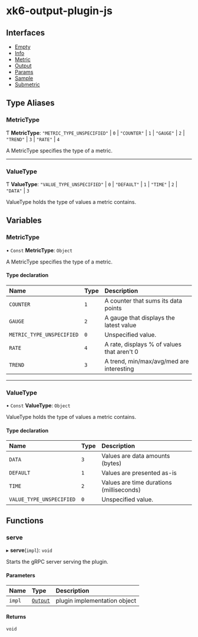 # xk6-output-plugin-js

## Interfaces

- [Empty](interfaces/Empty.md)
- [Info](interfaces/Info.md)
- [Metric](interfaces/Metric.md)
- [Output](interfaces/Output.md)
- [Params](interfaces/Params.md)
- [Sample](interfaces/Sample.md)
- [Submetric](interfaces/Submetric.md)

## Type Aliases

### MetricType

Ƭ **MetricType**: ``"METRIC_TYPE_UNSPECIFIED"`` \| ``0`` \| ``"COUNTER"`` \| ``1`` \| ``"GAUGE"`` \| ``2`` \| ``"TREND"`` \| ``3`` \| ``"RATE"`` \| ``4``

A MetricType specifies the type of a metric.

___

### ValueType

Ƭ **ValueType**: ``"VALUE_TYPE_UNSPECIFIED"`` \| ``0`` \| ``"DEFAULT"`` \| ``1`` \| ``"TIME"`` \| ``2`` \| ``"DATA"`` \| ``3``

ValueType holds the type of values a metric contains.

## Variables

### MetricType

• `Const` **MetricType**: `Object`

A MetricType specifies the type of a metric.

#### Type declaration

| Name | Type | Description |
| :------ | :------ | :------ |
| `COUNTER` | ``1`` | A counter that sums its data points |
| `GAUGE` | ``2`` | A gauge that displays the latest value |
| `METRIC_TYPE_UNSPECIFIED` | ``0`` | Unspecified value. |
| `RATE` | ``4`` | A rate, displays % of values that aren't 0 |
| `TREND` | ``3`` | A trend, min/max/avg/med are interesting |

___

### ValueType

• `Const` **ValueType**: `Object`

ValueType holds the type of values a metric contains.

#### Type declaration

| Name | Type | Description |
| :------ | :------ | :------ |
| `DATA` | ``3`` | Values are data amounts (bytes) |
| `DEFAULT` | ``1`` | Values are presented as-is |
| `TIME` | ``2`` | Values are time durations (milliseconds) |
| `VALUE_TYPE_UNSPECIFIED` | ``0`` | Unspecified value. |

## Functions

### serve

▸ **serve**(`impl`): `void`

Starts the gRPC server serving the plugin.

#### Parameters

| Name | Type | Description |
| :------ | :------ | :------ |
| `impl` | [`Output`](interfaces/Output.md) | plugin implementation object |

#### Returns

`void`
